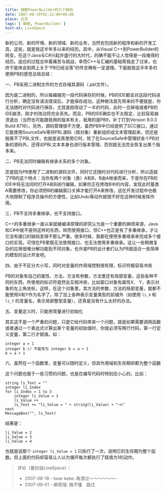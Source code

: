 ```yaml
---
title: 细数PowerBuilder的几个缺陷
date: 2007-08-19T02:12:00+08:00
place: 北京
tags: [ 编程, PowerBuilder ]
host-at: LiveSpace
---
```

新的公司、新的环境、新的领域、新的业务，当然也包括新的程序和新的开发工具，这些，就是我这半年多以来的经历。其中，从Visual C++到PowerBuilder的转变，在这个Java与C#兴起并盛行的大时代，的确不能不让人觉得是一段难得的经历。适应的过程总伴着痛苦与挑战，幸而C++与汇编的基础帮我走了过来，也终于能体会到网上关于“PB已经没落”的传言确有一定道理。下面就我这半年多的使用PB的感觉总结总结：

一、PB采用二进制文件的方式存储其源码（.pbl文件）。

因为是二进制的，所以每编辑完一段代码保存的时候，PB的IDE都会对这段代码进行分析，确定没有语法错误后，才能保存成功。这种做法首先带来的不便就是，你无法随时对代码进行保存，尤其是刚改动了一半的代码，此时一旦掉电或者PB的IDE崩溃，刚才的改动将完全丢失。而且，PB的IDE确实也不太稳定，比较容易崩溃退出（当然也可能跟我用的版本有关，我用的是PB9，补丁打到Version 9.0.3 Build 8716）。另外，源码管理很不方便，虽然PB9中已经提供了SCC接口，通过它能使用SourceSafe等将PBL源码（按对象）重新组织成文本管理起来，但还是脱离不了PBL文件，也就是说真使用它时，除了在SourceSafe中管理好各个PB对象的源码外，还得对PBL文本本身也进行版本管理，否则就无法完全恢复出某个版本来。

二、PB无法同时编辑有继承关系的多个对象。

还是因为PB使用了二进制的源码文件，同时它还随时对代码进行分析，所以造就了PB的这个特点：当你有两个对象（类）A和B，B由A继承而来，于是你在PB的IDE中将无法同时打开A和B进行编辑，如果你正在修改B中的内容，发现此时基类A需要修改，你必须把B的编辑窗口关掉才能打开A来修改。这在开发过程中也极大地限制了程序员操作的方便性，比如Undo等动作就很不好在这种时候发挥作用。

三、PB不支持多重继承，也不支持接口。

C++的多重继承一直以来就被编译原理的研究认为是一个重要的麻烦来源，Java和C#中就不提供这样的东西，转而使用接口，但C++也正是有了多重继承，才让它没有接口的缺陷变得不那么严重。很多时候，我都在使用多重继承来完成多个接口的实现。可惜在PB里既无法使用接口，也无法使用多重继承。这让一些稍微复杂的应用很难分解功能到不同对象，也许是PB的设计者们认为PB就适合一些简单的模型的设计开发吧。

四、由于不区分大小写，同时对变量的作用域控制很有限，标识符极容易冲突

PB的对象有自己的属性、方法，方法有参数，方法里还有局部变量，这些各种不同的东西，所使用的标识符竟然会互相冲突，比如窗口对象有属性X、 Y，表示对象的左上角坐标，这样，在这个对象里，其方法的参数，方法的局部变量，就都不能使用X和Y作为名字了。除了加上各种表示变量类型的前缀外（如使用 `li_X` 和 `li_Y` 的变量名，表示局部整型变量），还真是没有什么太好的办法。

五、变量定义时，只能用常量进行初始化

其实这不是一个严重的问题，只是它给代码带来一个问题，就是如果需要调用函数或者通过一个表达式计算出某个变量的初始值时，你就必须写两行代码，第一行定义变量，第二行才赋值。如：

    integer a = 1
    integer b // 不能写为 integer b = a + 1
    b = a + 1

六、虽然在一个函数里，变量可以随时定义，但其作用域和生存期却都为整个函数

这个问题也属于一些习惯的问题，也是在编写代码时特别应小心的，比如：

    string ls_Text = ""
    integer li_Index
    for li_Index = 1 to 3
        integer li_Value = 1
        li_Value ++
        ls_Text += "li_Value = " + string(li_Value) + "~n"
    next
    MessageBox("", ls_Text)

结果是：

    li_Value = 2
    li_Value = 3
    li_Value = 4

也就是说那个 `integer li_Value = 1` 只执行了一次，说明它的生存期为整个函数。但上面的代码却容易让人以为循环每次都执行了赋值为1的动作。

> 评论（备份自LiveSpace）：
>
> * 2007-08-19 - bear keke: 再漂过～～～～～～··
> * 2007-09-01 - 柳奇瑞: 搞不懂　路过
